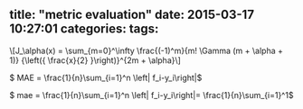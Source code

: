 title: "metric evaluation"
date: 2015-03-17 10:27:01
categories:
tags:
---
\\[J_\alpha(x) = \sum_{m=0}^\infty \frac{(-1)^m}{m! \Gamma (m + \alpha + 1)} {\left({ \frac{x}{2} }\right)}^{2m + \alpha}\\]

$ MAE = \frac{1}{n}\sum_{i=1}^n \left| f_i-y_i\right|$

$ mae = \frac{1}{n}\sum_{i=1}^n \left| f_i-y_i\right|= \frac{1}{n}\sum_{i=1}^1$